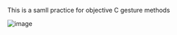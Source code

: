 This is a samll practice for objective C gesture methods 


![image](https://raw.githubusercontent.com/chen-chien-lung/Gesture-UIAlertController/master/Screen.png)
